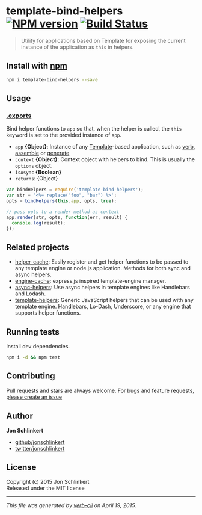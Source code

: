 # template-bind-helpers [![NPM version](https://badge.fury.io/js/template-bind-helpers.svg)](http://badge.fury.io/js/template-bind-helpers)  [![Build Status](https://travis-ci.org/jonschlinkert/template-bind-helpers.svg)](https://travis-ci.org/jonschlinkert/template-bind-helpers) 

> Utility for applications based on Template for exposing the current instance of the application as `this` in helpers.

## Install with [npm](npmjs.org)

```bash
npm i template-bind-helpers --save
```

## Usage
### [.exports](./index.js#L32)

Bind helper functions to `app` so that, when the helper is called, the `this` keyword is set to the provided instance of `app`.

* `app` **{Object}**: Instance of any [Template]-based application, such as [verb], [assemble] or [generate]    
* `context` **{Object}**: Context object with helpers to bind. This is usually the `options` object.    
* `isAsync` **{Boolean}**    
* `returns`: {Object}  

```js
var bindHelpers = require('template-bind-helpers');
var str = '<%= replace("foo", "bar") %>';
opts = bindHelpers(this.app, opts, true);

// pass opts to a render method as context
app.render(str, opts, function(err, result) {
  console.log(result);
});
```

## Related projects
* [helper-cache](https://github.com/jonschlinkert/helper-cache): Easily register and get helper functions to be passed to any template engine or node.js application. Methods for both sync and async helpers.
* [engine-cache](https://github.com/jonschlinkert/engine-cache): express.js inspired template-engine manager.
* [async-helpers](https://github.com/doowb/async-helpers): Use async helpers in template engines like Handlebars and Lodash.
* [template-helpers](https://github.com/jonschlinkert/template-helpers): Generic JavaScript helpers that can be used with any template engine. Handlebars, Lo-Dash, Underscore, or any engine that supports helper functions.  

## Running tests
Install dev dependencies.

```bash
npm i -d && npm test
```

## Contributing
Pull requests and stars are always welcome. For bugs and feature requests, [please create an issue](https://github.com/jonschlinkert/template-bind-helpers/issues)

## Author

**Jon Schlinkert**
 
+ [github/jonschlinkert](https://github.com/jonschlinkert)
+ [twitter/jonschlinkert](http://twitter.com/jonschlinkert) 

## License
Copyright (c) 2015 Jon Schlinkert  
Released under the MIT license

***

_This file was generated by [verb-cli](https://github.com/assemble/verb-cli) on April 19, 2015._

[template]: https://github.com/jonschlinkert/template
[assemble]: http://assemble.io
[verb]: https://github.com/assemble/verb
[generate]: https://github.com/generate/generate